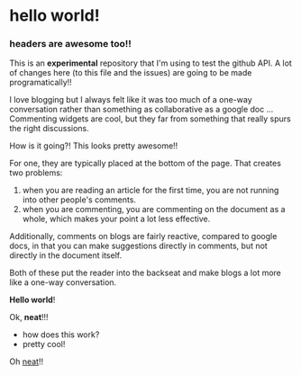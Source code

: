 # hello world!

### headers are awesome too!!

This is an **experimental** repository that I'm using to test the github API. A lot of changes here (to this file and the issues) are going to be made programatically!!

I love blogging but I always felt like it was too much of a one-way conversation rather than something as collaborative as a google doc ... Commenting widgets are cool, but they far from something that really spurs the right discussions.

How is it going?! This looks pretty awesome!!

For one, they are typically placed at the bottom of the page. That creates two problems:

1. when you are reading an article for the first time, you are not running into other people's comments.
2. when you are commenting, you are commenting on the document as a whole, which makes your point a lot less effective.

Additionally, comments on blogs are fairly reactive, compared to google docs, in that you can make suggestions directly in comments, but not directly in the document itself. 

Both of these put the reader into the backseat and make blogs a lot more like a one-way conversation.

**Hello world**!

Ok, **neat**!!!

* how does this work?
* pretty cool!

Oh [neat](foo.md)!!



